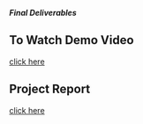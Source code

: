 ***Final Deliverables***
## To Watch Demo Video
[click here](https://vimeo.com/772537811)
## Project Report
[click here](https://workdrive.zohoexternal.com/writer/open/96wnm03d54482200c4961988548d17108f3e7?authId=%7B%22linkId%22%3A%225k2wApabSHW-LYmlU%22%7D)
